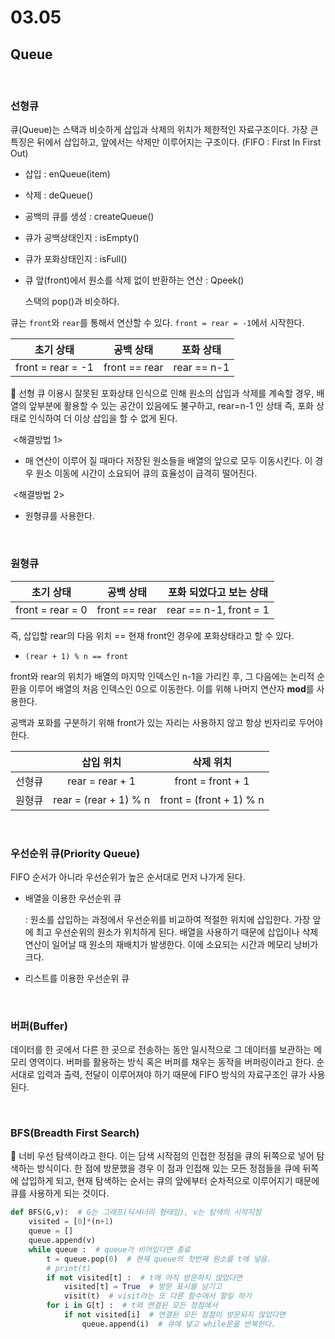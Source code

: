 # 03.05

## Queue

<br>

### 선형큐

큐(Queue)는 스택과 비슷하게 삽입과 삭제의 위치가 제한적인 자료구조이다. 가장 큰 특징은 뒤에서 삽입하고, 앞에서는 삭제만 이루어지는 구조이다. (FIFO : First In First Out)

* 삽입 : enQueue(item)

* 삭제 : deQueue()

* 공백의 큐를 생성 : createQueue()

* 큐가 공백상태인지 : isEmpty()

* 큐가 포화상태인지 : isFull()

* 큐 앞(front)에서 원소를 삭제 없이 반환하는 연산 : Qpeek() 

  스택의 pop()과 비슷하다. 

큐는 `front`와 `rear`를 통해서 연산할 수 있다. `front = rear = -1`에서 시작한다. 

|     초기 상태     |   공백 상태   |  포화 상태  |
| :---------------: | :-----------: | :---------: |
| front = rear = -1 | front == rear | rear == n-1 |

:red_circle: 선형 큐 이용시 잘못된 포화상태 인식으로 인해 원소의 삽입과 삭제를 계속할 경우, 배열의 앞부분에 활용할 수 있는 공간이 있음에도 불구하고, rear=n-1 인 상태 즉, 포화 상태로 인식하여 더 이상 삽입을 할 수 없게 된다. 

​	<해결방법 1>

* 매 연산이 이루어 질 때마다 저장된 원소들을 배열의 앞으로 모두 이동시킨다. 이 경우 원소 이동에 시간이 소요되어 큐의 효율성이 급격히 떨어진다.

​	<해결방법 2>

* 원형큐를 사용한다. 

<br>

### 원형큐

|    초기 상태     |   공백 상태   | 포화 되었다고 보는 상태 |
| :--------------: | :-----------: | :---------------------: |
| front = rear = 0 | front == rear | rear == n-1, front = 1  |

즉, 삽입할 rear의 다음 위치 == 현재 front인 경우에 포화상태라고 할 수 있다. 

* `(rear + 1) % n == front` 

front와 rear의 위치가 배열의 마지막 인덱스인 n-1을 가리킨 후, 그 다음에는 논리적 순환을 이루어 배열의 처음 인덱스인 0으로 이동한다. 이를 위해 나머지 연산자 **mod**를 사용한다. 

공백과 포화를 구분하기 위해 front가 있는 자리는 사용하지 않고 항상 빈자리로 두어야 한다. 

|        |       삽입 위치       |        삭제 위치        |
| :----: | :-------------------: | :---------------------: |
| 선형큐 |    rear = rear + 1    |    front = front + 1    |
| 원형큐 | rear = (rear + 1) % n | front = (front + 1) % n |

<br>

### 우선순위 큐(Priority Queue)

FIFO 순서가 아니라 우선순위가 높은 순서대로 먼저 나가게 된다. 

* 배열을 이용한 우선순위 큐

  : 원소를 삽입하는 과정에서 우선순위를 비교하여 적절한 위치에 삽입한다. 가장 앞에 최고 우선순위의 원소가 위치하게 된다. 배열을 사용하기 때문에 삽입이나 삭제 연산이 일어날 때 원소의 재배치가 발생한다. 이에 소요되는 시간과 메모리 낭비가 크다. 

* 리스트를 이용한 우선순위 큐

<br>

### 버퍼(Buffer)

데이터를 한 곳에서 다른 한 곳으로 전송하는 동안 일시적으로 그 데이터를 보관하는 메모리 영역이다. 버퍼를 활용하는 방식 혹은 버퍼를 채우는 동작을 버퍼링이라고 한다. 순서대로 입력과 출력, 전달이 이루어져야 하기 때문에 FIFO 방식의 자료구조인 큐가 사용된다. 

<br>

### BFS(Breadth First Search)

:star2: 너비 우선 탐색이라고 한다. 이는 담색 시작점의 인접한 정점을 큐의 뒤쪽으로 넣어 탐색하는 방식이다. 한 점에 방문했을 경우 이 점과 인접해 있는 모든 정점들을 큐에 뒤쪽에 삽입하게 되고, 현재 탐색하는 순서는 큐의 앞에부터 순차적으로 이루어지기 때문에 큐를 사용하게 되는 것이다. 

```python
def BFS(G,v):  # G는 그래프(딕셔너리 형태임), v는 탐색의 시작지점
    visited = [0]*(n+1)
    queue = []
    queue.append(v)
    while queue :  # queue가 비어있다면 종료
        t = queue.pop(0)  # 현재 queue의 첫번째 원소를 t에 넣음.
        # print(t)
        if not visited[t] :  # t에 아직 방문하지 않았다면
            visited[t] = True  # 방문 표시를 남기고
            visit(t)  # visit라는 또 다른 함수에서 할일 하기
        for i in G[t] :  # t와 연결된 모든 정점에서
            if not visited[i]  # 연결된 모든 정점이 방문되지 않았다면
            	queue.append(i)  # 큐에 넣고 while문을 반복한다.
```

